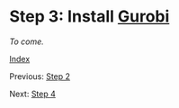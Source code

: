 # Step 3: Install [Gurobi](https://www.gurobi.com/)

*To come.*

[Index](README.md)

Previous: [Step 2](step_02.md)

Next: [Step 4](step_04.md)
